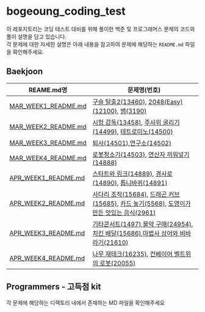# bogeoung_coding_test
이 레포지토리는 코딩 테스트 대비를 위해 풀이한 백준 및 프로그래머스 문제의 코드와 풀이 설명을 담고 있습니다.  
각 문제에 대한 자세한 설명은 아래 내용을 참고하여 문제에 해당하는 `README.md` 파일을 확인해주세요.

## Baekjoon
| REAME.md명               | 문제명(번호)                                                                                                                                                                                                                           |
|-------------------------|-----------------------------------------------------------------------------------------------------------------------------------------------------------------------------------------------------------------------------------|
| [MAR_WEEK1_README.md]() | [구슬 탈출2(13460)](https://www.acmicpc.net/problem/13460), [2048(Easy)(12100)](https://www.acmicpc.net/problem/12100), [뱀(3190)](https://www.acmicpc.net/problem/3190)                                                               |
| [MAR_WEEK2_README.md]() | [시험 감독(13458)](https://www.acmicpc.net/problem/13458), [주사위 굴리기(14499)](https://www.acmicpc.net/problem/14499), [테트로미노(14500)](https://www.acmicpc.net/problem/14500)                                                             |
| [MAR_WEEK3_README.md]() | [퇴사(14501)](https://www.acmicpc.net/problem/14501),[연구소(14502)](https://www.acmicpc.net/problem/14502)                                                                                                                            |
| [MAR_WEEK4_README.md]() | [로봇청소기(14503)](https://www.acmicpc.net/problem/14503), [연산자 끼워넣기(14888)](https://www.acmicpc.net/problem/14888)                                                                                                                   |
| [APR_WEEK1_README.md]() | [스타트와 링크(14889)](https://www.acmicpc.net/problem/14889), [경사로(14890)](https://www.acmicpc.net/problem/14890), [톱니바퀴(14891)](https://www.acmicpc.net/problem/14891)                                                                | 
| [APR_WEEK2_README.md]() | [사다리 조작(15684)](https://www.acmicpc.net/problem/15684), [드래곤 커브(15685)](https://www.acmicpc.net/problem/15685), [카드 놓기(5568)](https://www.acmicpc.net/problem/5568), [도영이가 만든 맛있는 음식(2961)](https://www.acmicpc.net/problem/2961) | 
| [APR_WEEK3_README.md]() | [기타콘서트(1497)](https://www.acmicpc.net/problem/1497),[물약 구매(24954)](https://www.acmicpc.net/problem/24954), [치킨 배달(15686)](https://www.acmicpc.net/problem/15686),[마법사 상어와 비바라기(21610)](https://www.acmicpc.net/problem/21610)     |
| [APR_WEEK4_README.md]() | [나무 재테크(16235)](https://www.acmicpc.net/problem/16235), [컨베이어 벨트위의 로봇(20055)](https://www.acmicpc.net/problem/20055)                                                                                                              |

## Programmers - 고득점 kit
각 문제에 해당하는 디렉토리 내에서 존재하는 MD 파일을 확인해주세요